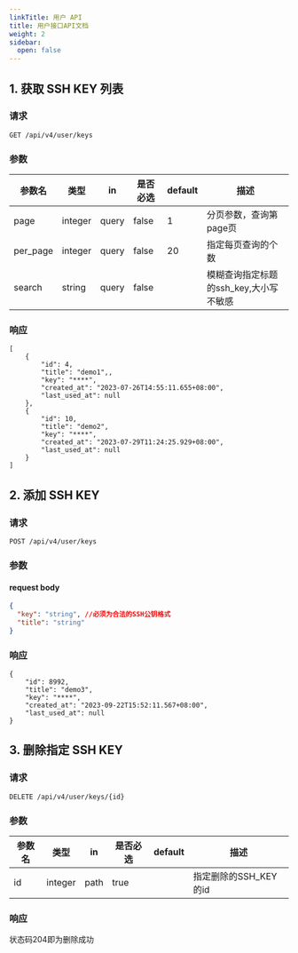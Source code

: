 ```yaml
---
linkTitle: 用户 API
title: 用户接口API文档
weight: 2
sidebar:
  open: false
---
```


## 1. 获取 SSH KEY 列表

### 请求

`GET /api/v4/user/keys`

### 参数

| 参数名       | 类型   | in|是否必选|default|描述                 |
| ------------ | ------ | ----|---|-------------------- | ------------ |
| page     | integer | query | false    | 1       | 分页参数，查询第page页                 |
| per_page | integer | query | false    | 20      | 指定每页查询的个数                     |
| search | string | query |false||模糊查询指定标题的ssh_key,大小写不敏感|

### 响应

```
[
    {
        "id": 4,
        "title": "demo1",,
        "key": "****",
        "created_at": "2023-07-26T14:55:11.655+08:00",
        "last_used_at": null
    },
    {
        "id": 10,
        "title": "demo2",
        "key": "****",
        "created_at": "2023-07-29T11:24:25.929+08:00",
        "last_used_at": null
    }
]
```
## 2. 添加 SSH KEY

### 请求

`POST /api/v4/user/keys`

### 参数

#### request body

``` json
{
  "key": "string", //必须为合法的SSH公钥格式
  "title": "string"
}
```
### 响应

```
{
    "id": 8992,
    "title": "demo3",
    "key": "****",
    "created_at": "2023-09-22T15:52:11.567+08:00",
    "last_used_at": null
}
```
## 3. 删除指定 SSH KEY

### 请求

`DELETE /api/v4/user/keys/{id}`

### 参数

| 参数名       | 类型   | in|是否必选|default|描述                 |
| ------------ | ------ | ----|---|-------------------- | ------------ |
| id     | integer | path | true    |       | 指定删除的SSH_KEY的id      |

### 响应

状态码204即为删除成功



